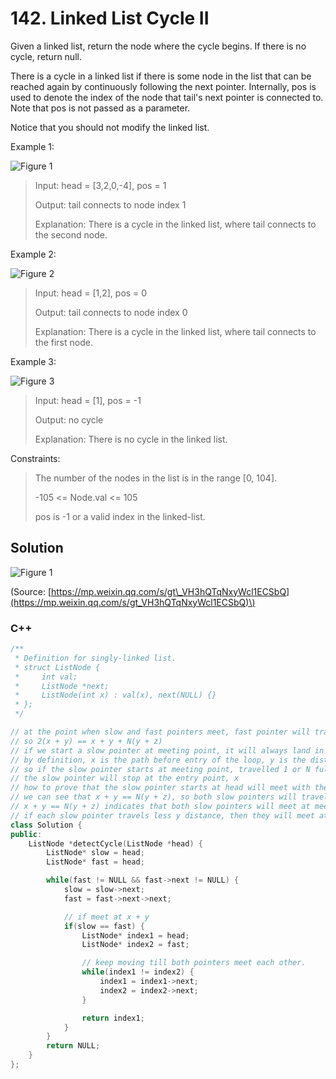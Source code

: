 # 142. Linked List Cycle II

Given a linked list, return the node where the cycle begins. If there is no cycle, return null.

There is a cycle in a linked list if there is some node in the list that can be reached again by continuously following the next pointer. Internally, pos is used to denote the index of the node that tail's next pointer is connected to. Note that pos is not passed as a parameter.

Notice that you should not modify the linked list.

Example 1:

![Figure 1](https://assets.leetcode.com/uploads/2018/12/07/circularlinkedlist.png)

> Input: head = \[3,2,0,-4\], pos = 1
>
> Output: tail connects to node index 1
>
> Explanation: There is a cycle in the linked list, where tail connects to the second node.

Example 2:

![Figure 2](https://assets.leetcode.com/uploads/2018/12/07/circularlinkedlist_test2.png)

> Input: head = \[1,2\], pos = 0
>
> Output: tail connects to node index 0
>
> Explanation: There is a cycle in the linked list, where tail connects to the first node.

Example 3:

![Figure 3](https://assets.leetcode.com/uploads/2018/12/07/circularlinkedlist_test3.png)

> Input: head = \[1\], pos = -1
>
> Output: no cycle
>
> Explanation: There is no cycle in the linked list.

Constraints:

> The number of the nodes in the list is in the range \[0, 104\].
>
> -105 &lt;= Node.val &lt;= 105
>
> pos is -1 or a valid index in the linked-list.

## Solution

![Figure 1](https://mmbiz.qpic.cn/mmbiz_png/ciaqDnJprwv6XEYZuxIMibUKGOia3uXPT1QfTu2khibwQu6ssLcsNMy2VghNGicaibApoqXkbG7sUiaGnV7P4rKzAfiaYQ/640?wx_fmt=png&tp=webp&wxfrom=5&wx_lazy=1&wx_co=1)

\(Source: [https://mp.weixin.qq.com/s/gt\_VH3hQTqNxyWcl1ECSbQ](https://mp.weixin.qq.com/s/gt_VH3hQTqNxyWcl1ECSbQ)\)

### C++

```cpp
/**
 * Definition for singly-linked list.
 * struct ListNode {
 *     int val;
 *     ListNode *next;
 *     ListNode(int x) : val(x), next(NULL) {}
 * };
 */

// at the point when slow and fast pointers meet, fast pointer will travel at least 1 or N full loop (y + z)
// so 2(x + y) == x + y + N(y + z)
// if we start a slow pointer at meeting point, it will always land in the same point after 1 or N full loop (y + z)
// by definition, x is the path before entry of the loop, y is the distance from the entry of the loop to the meeting point
// so if the slow pointer starts at meeting point, travelled 1 or N full loop minus y, N(y + z) - y
// the slow pointer will stop at the entry point, x
// how to prove that the slow pointer starts at head will meet with the slow pointer starts at meeting point ?
// we can see that x + y == N(y + z), so both slow pointers will travel y distance at same speed
// x + y == N(y + z) indicates that both slow pointers will meet at meeting point, provided one starts at head, another at meeting point
// if each slow pointer travels less y distance, then they will meet at entry point since it will the same amount of time to travel y distance. 
class Solution {
public:
    ListNode *detectCycle(ListNode *head) {
        ListNode* slow = head;
        ListNode* fast = head;

        while(fast != NULL && fast->next != NULL) {
            slow = slow->next;
            fast = fast->next->next;

            // if meet at x + y
            if(slow == fast) {
                ListNode* index1 = head;
                ListNode* index2 = fast;

                // keep moving till both pointers meet each other. 
                while(index1 != index2) {
                    index1 = index1->next;
                    index2 = index2->next;
                }

                return index1;
            }
        }
        return NULL;
    }
};
```

